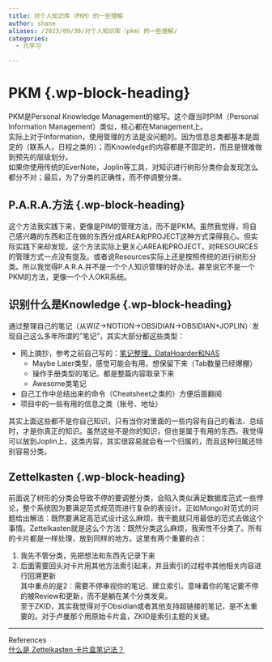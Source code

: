 ```yaml
---
title: 对个人知识库（PKM）的一些理解
author: shane
aliases: /2023/09/30/对个人知识库（pkm）的一些理解/
categories:
  - 元学习

---
```

# PKM {.wp-block-heading}

PKM是Personal Knowledge Management的缩写。这个跟当时PIM（Personal Information Management）类似，核心都在Management上。  
实际上对于Information，使用管理的方法是没问题的。因为信息总类都基本是固定的（联系人，日程之类的）；而Knowledge的内容都是不固定的，而且是很难做到预先的层级划分。  
如果你使用传统的EverNote，Joplin等工具，对知识进行树形分类你会发现怎么都分不对；最后，为了分类的正确性，而不停调整分类。

## P.A.R.A.方法 {.wp-block-heading}

这个方法我实践下来，更像是PIM的管理方法，而不是PKM。虽然我觉得，将自己感兴趣的东西和正在做的东西分成AREA和PROJECT这种方式深得我心。但实际实践下来却发现，这个方法实际上更关心AREA和PROJECT，对RESOURCES的管理方式一点没有提及。或者说Resources实际上还是按照传统的进行树形分类。所以我觉得P.A.R.A.并不是一个个人知识管理的好办法。甚至说它不是一个PKM的方法，更像一个个人OKR系统。

## 识别什么是Knowledge {.wp-block-heading}

通过整理自己的笔记（从WIZ->NOTION->OBSIDIAN->OBSIDIAN+JOPLIN）发现自己这么多年所谓的&#8221;笔记&#8221;，其实大部分都这些类型：

<ul class="wp-block-list">
  <li>
    网上摘抄，参考之前自己写的：<a href="https://yaozhixiang.com/2022/09/%e7%ac%94%e8%ae%b0%e6%95%b4%e7%90%86%e3%80%81datahoarder%e5%92%8cnas/">笔记整理、DataHoarder和NAS</a> <ul class="wp-block-list">
      <li>
        Maybe Later类型，感觉可能会有用，想保留下来（Tab数量已经爆棚）
      </li>
      <li>
        操作手册类型的笔记。都是整篇内容取录下来
      </li>
      <li>
        Awesome类笔记
      </li>
    </ul>
  </li>
  
  <li>
    自己工作中总结出来的命令（Cheatsheet之类的）方便后面翻阅
  </li>
  <li>
    项目中的一些有用的信息之类（账号、地址）
  </li>
</ul>

其实上面这些都不是你自己知识，只有当你对里面的一些内容有自己的看法、总结时，才是你真正的知识。虽然这些不是你的知识，但也是属于有用的东西。我觉得可以放到Joplin上，这类内容，其实很容易就会有一个归属的，而且这种归属还特别容易分类。

## Zettelkasten {.wp-block-heading}

前面说了树形的分类会导致不停的要调整分类，会陷入类似满足数据库范式一些悖论，整个系统因为要满足范式规范而进行复杂的表设计。正如Mongo对范式的问题给出解法：既然要满足高范式设计这么麻烦，我干脆就只用最低的范式去做这个事情。Zettelkasten就是这么个方法：既然分类这么麻烦，我索性不分类了。所有的卡片都是一样处理，放到同样的地方。这里有两个重要的点：  
1. 我先不管分类，先把想法和东西先记录下来  
2. 后面需要回头对卡片用其他方法索引起来，并且索引的过程中其他相关内容进行回溯更新  
其中重点的是2：需要不停审视你的笔记、建立索引。意味着你的笔记要不停的被Review和更新，而不是躺在某个分类发臭。  
至于ZKID，其实我觉得对于Obsidian或者其他支持超链接的笔记，是不太重要的。对于卢曼那个用原始卡片盒，ZKID是索引主题的关键。

<hr class="wp-block-separator has-alpha-channel-opacity" />

References  
[什么是 Zettelkasten 卡片盒笔记法？][1]

 [1]: https://www.zhihu.com/question/384309878/answer/2713962647